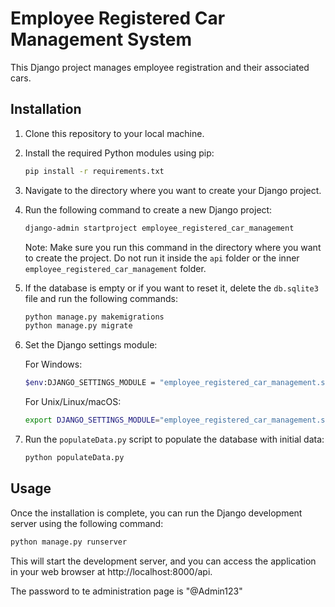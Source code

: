 # Employee Registered Car Management System

This Django project manages employee registration and their associated cars.

## Installation

1. Clone this repository to your local machine.

2. Install the required Python modules using pip:

    ```bash
    pip install -r requirements.txt
    ```

3. Navigate to the directory where you want to create your Django project.

4. Run the following command to create a new Django project:

    ```bash
    django-admin startproject employee_registered_car_management
    ```

   Note: Make sure you run this command in the directory where you want to create the project. Do not run it inside the `api` folder or the inner `employee_registered_car_management` folder.

5. If the database is empty or if you want to reset it, delete the `db.sqlite3` file and run the following commands:

    ```bash
    python manage.py makemigrations
    python manage.py migrate
    ```

6. Set the Django settings module:

    For Windows:

    ```bash
    $env:DJANGO_SETTINGS_MODULE = "employee_registered_car_management.settings"
    ```

    For Unix/Linux/macOS:

    ```bash
    export DJANGO_SETTINGS_MODULE="employee_registered_car_management.settings"
    ```

7. Run the `populateData.py` script to populate the database with initial data:

    ```bash
    python populateData.py
    ```

## Usage

Once the installation is complete, you can run the Django development server using the following command:

```bash
python manage.py runserver
```

This will start the development server, and you can access the application in your web browser at http://localhost:8000/api.

The password to te administration page is "@Admin123"

